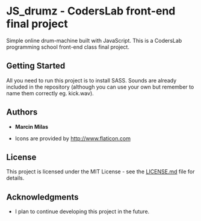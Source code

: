 # JS_drumz - CodersLab front-end final project

Simple online drum-machine built with JavaScript.
This is a CodersLab programming school front-end class final project.

## Getting Started

All you need to run this project is to install SASS.
Sounds are already included in the repository (although you can use your own but remember to name them correctly eg. kick.wav).

## Authors

* **Marcin Milas**

* Icons are provided by http://www.flaticon.com

## License

This project is licensed under the MIT License - see the [LICENSE.md](LICENSE.md) file for details.

## Acknowledgments

* I plan to continue developing this project in the future.
